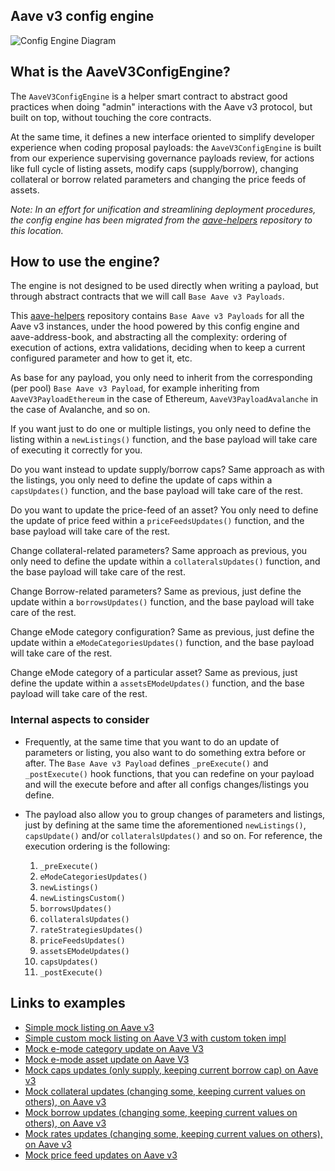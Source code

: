 ## Aave v3 config engine

![Config Engine Diagram](../../../../resources/configs-engine.svg)

## What is the AaveV3ConfigEngine?

The `AaveV3ConfigEngine` is a helper smart contract to abstract good practices when doing "admin" interactions with the Aave v3 protocol, but built on top, without touching the core contracts.

At the same time, it defines a new interface oriented to simplify developer experience when coding proposal payloads: the `AaveV3ConfigEngine` is built from our experience supervising governance payloads review, for actions like full cycle of listing assets, modify caps (supply/borrow), changing collateral or borrow related parameters and changing the price feeds of assets.

_Note: In an effort for unification and streamlining deployment procedures, the config engine has been migrated from the [aave-helpers](https://github.com/bgd-labs/aave-helpers) repository to this location._

## How to use the engine?

The engine is not designed to be used directly when writing a payload, but through abstract contracts that we will call `Base Aave v3 Payloads`.

This [aave-helpers](https://github.com/bgd-labs/aave-helpers) repository contains `Base Aave v3 Payloads` for all the Aave v3 instances, under the hood powered by this config engine and aave-address-book, and abstracting all the complexity: ordering of execution of actions, extra validations, deciding when to keep a current configured parameter and how to get it, etc.

As base for any payload, you only need to inherit from the corresponding (per pool) `Base Aave v3 Payload`, for example inheriting from `AaveV3PayloadEthereum` in the case of Ethereum, `AaveV3PayloadAvalanche` in the case of Avalanche, and so on.

If you want just to do one or multiple listings, you only need to define the listing within a `newListings()` function, and the base payload will take care of executing it correctly for you.

Do you want instead to update supply/borrow caps? Same approach as with the listings, you only need to define the update of caps within a `capsUpdates()` function, and the base payload will take care of the rest.

Do you want to update the price-feed of an asset? You only need to define the update of price feed within a `priceFeedsUpdates()` function, and the base payload will take care of the rest.

Change collateral-related parameters? Same approach as previous, you only need to define the update within a `collateralsUpdates()` function, and the base payload will take care of the rest.

Change Borrow-related parameters? Same as previous, just define the update within a `borrowsUpdates()` function, and the base payload will take care of the rest.

Change eMode category configuration? Same as previous, just define the update within a `eModeCategoriesUpdates()` function, and the base payload will take care of the rest.

Change eMode category of a particular asset? Same as previous, just define the update within a `assetsEModeUpdates()` function, and the base payload will take care of the rest.

### Internal aspects to consider

- Frequently, at the same time that you want to do an update of parameters or listing, you also want to do something extra before or after.
  The `Base Aave v3 Payload` defines `_preExecute()` and `_postExecute()` hook functions, that you can redefine on your payload and will the execute before and after all configs changes/listings you define.

- The payload also allow you to group changes of parameters and listings, just by defining at the same time the aforementioned `newListings()`, `capsUpdate()` and/or `collateralsUpdates()` and so on. For reference, the execution ordering is the following:
  1. `_preExecute()`
  2. `eModeCategoriesUpdates()`
  3. `newListings()`
  4. `newListingsCustom()`
  5. `borrowsUpdates()`
  6. `collateralsUpdates()`
  7. `rateStrategiesUpdates()`
  8. `priceFeedsUpdates()`
  9. `assetsEModeUpdates()`
  10. `capsUpdates()`
  11. `_postExecute()`

## Links to examples

- [Simple mock listing on Aave v3](../../../../tests/periphery/v3-config-engine/mocks/AaveV3MockListing.sol)
- [Simple custom mock listing on Aave V3 with custom token impl](../../../../tests/periphery/v3-config-engine/mocks/AaveV3MockListingCustom.sol)
- [Mock e-mode category update on Aave V3](../../../../tests/periphery/v3-config-engine/mocks/AaveV3MockEModeCategoryUpdate.sol)
- [Mock e-mode asset update on Aave V3](../../../../tests/periphery/v3-config-engine/mocks/AaveV3MockAssetEModeUpdate.sol)
- [Mock caps updates (only supply, keeping current borrow cap) on Aave v3](../../../../tests/periphery/v3-config-engine/mocks/AaveV3MockCapUpdate.sol)
- [Mock collateral updates (changing some, keeping current values on others), on Aave v3](../../../../tests/periphery/v3-config-engine/mocks/AaveV3MockCollateralUpdate.sol)
- [Mock borrow updates (changing some, keeping current values on others), on Aave v3](../../../../tests/periphery/v3-config-engine/mocks/AaveV3MockBorrowUpdate.sol)
- [Mock rates updates (changing some, keeping current values on others), on Aave v3](../../../../tests/periphery/v3-config-engine/mocks/AaveV3MockRatesUpdate.sol)
- [Mock price feed updates on Aave v3](../../../../tests/periphery/v3-config-engine/mocks/AaveV3MockPriceFeedUpdate.sol)
